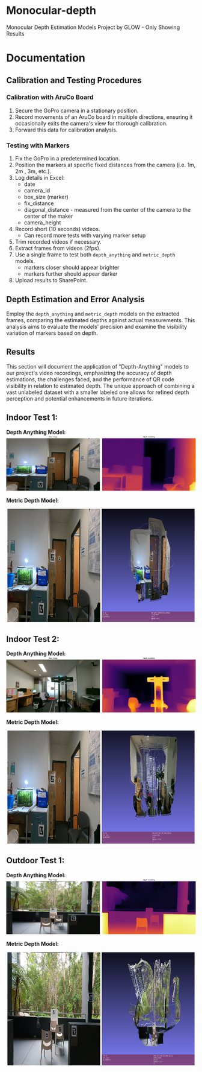 # Monocular-depth
Monocular Depth Estimation Models Project by GLOW - Only Showing Results

# Documentation

## Calibration and Testing Procedures

### Calibration with AruCo Board
1. Secure the GoPro camera in a stationary position.
2. Record movements of an AruCo board in multiple directions, ensuring it occasionally exits the camera's view for thorough calibration.
3. Forward this data for calibration analysis.

### Testing with Markers
1. Fix the GoPro in a predetermined location.
2. Position the markers at specific fixed distances from the camera (i.e. 1m, 2m , 3m, etc.).
3. Log details in Excel:
    - date
    - camera_id
    - box_size (marker)
    - fix_distance 
    - diagonal_distance - measured from the center of the camera to the center of the maker
    - camera_height
4. Record short (10 seconds) videos.
    - Can record more tests with varying marker setup
5. Trim recorded videos if necessary.
6. Extract frames from videos (2fps).
7. Use a single frame to test both `depth_anything` and `metric_depth` models.
    - markers closer should appear brighter
    - markers further should appear darker
8. Upload results to SharePoint.

## Depth Estimation and Error Analysis
Employ the `depth_anything` and `metric_depth` models on the extracted frames, comparing the estimated depths against actual measurements. This analysis aims to evaluate the models' precision and examine the visibility variation of markers based on depth.

## Results
This section will document the application of "Depth-Anything" models to our project's video recordings, emphasizing the accuracy of depth estimations, the challenges faced, and the performance of QR code visibility in relation to estimated depth. The unique approach of combining a vast unlabeled dataset with a smaller labeled one allows for refined depth perception and potential enhancements in future iterations.

## Indoor Test 1:
**Depth Anything Model:**
![!\[alt text\](media/input/gp9-27_GX010042_frame_0001.jpg)](media/output/gp9-27_GX010042_frame_0001_img_depth.png)

**Metric Depth Model:**
<p align="center">
  <img src="media/input/gp9-27_GX010042_frame_0001.jpg" width="49%" height=300px />
  <img src="media/output/gp9-27_GX010042_frame_0001_metric.PNG" width="49%" height=300px /> 
</p>

## Indoor Test 2:
**Depth Anything Model:**
![!\[alt text\](media/input/gp9-27_GX010047_frame_0001.jpg)](media/output/gp9-27_GX010047_frame_0001_img_depth.png)

**Metric Depth Model:**
<p align="center">
  <img src="media/input/gp9-27_GX010042_frame_0001.jpg" width="49%" height=300px />
  <img src="media/output/gp9-27_GX010047_frame_0001_metric.PNG" width="49%" height=300px /> 
</p>

## Outdoor Test 1:
**Depth Anything Model:**
![!\[alt text\](media/input/gp9-27_GX010051_frame_0001.jpg)](media/output/gp9-27_GX010051_frame_0001_img_depth.png)

**Metric Depth Model:**
<p align="center">
  <img src="media/input/gp9-27_GX010051_frame_0001.jpg" width="49%" height=300px />
  <img src="media/output/gp9-27_GX010051_frame_0001_metric.PNG" width="49%" height=300px /> 
</p>
